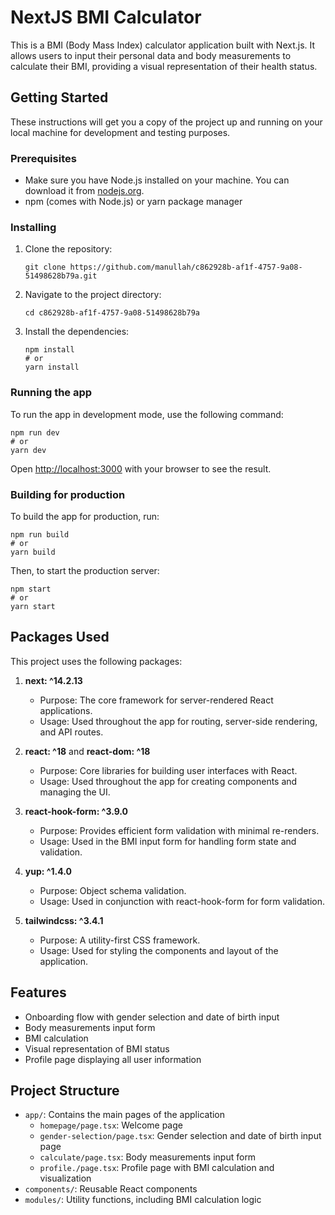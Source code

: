 # NextJS BMI Calculator

This is a BMI (Body Mass Index) calculator application built with Next.js. It allows users to input their personal data and body measurements to calculate their BMI, providing a visual representation of their health status.

## Getting Started

These instructions will get you a copy of the project up and running on your local machine for development and testing purposes.

### Prerequisites

- Make sure you have Node.js installed on your machine. You can download it from [nodejs.org](https://nodejs.org/).
- npm (comes with Node.js) or yarn package manager

### Installing

1. Clone the repository:
   ```
   git clone https://github.com/manullah/c862928b-af1f-4757-9a08-51498628b79a.git
   ```
2. Navigate to the project directory:
   ```
   cd c862928b-af1f-4757-9a08-51498628b79a
   ```
3. Install the dependencies:
   ```
   npm install
   # or
   yarn install
   ```

### Running the app

To run the app in development mode, use the following command:

```
npm run dev
# or
yarn dev
```

Open [http://localhost:3000](http://localhost:3000) with your browser to see the result.

### Building for production

To build the app for production, run:

```
npm run build
# or
yarn build
```

Then, to start the production server:

```
npm start
# or
yarn start
```

## Packages Used

This project uses the following packages:

1. **next: ^14.2.13**

   - Purpose: The core framework for server-rendered React applications.
   - Usage: Used throughout the app for routing, server-side rendering, and API routes.

2. **react: ^18** and **react-dom: ^18**

   - Purpose: Core libraries for building user interfaces with React.
   - Usage: Used throughout the app for creating components and managing the UI.

3. **react-hook-form: ^3.9.0**

   - Purpose: Provides efficient form validation with minimal re-renders.
   - Usage: Used in the BMI input form for handling form state and validation.

4. **yup: ^1.4.0**

   - Purpose: Object schema validation.
   - Usage: Used in conjunction with react-hook-form for form validation.

5. **tailwindcss: ^3.4.1**
   - Purpose: A utility-first CSS framework.
   - Usage: Used for styling the components and layout of the application.

## Features

- Onboarding flow with gender selection and date of birth input
- Body measurements input form
- BMI calculation
- Visual representation of BMI status
- Profile page displaying all user information

## Project Structure

- `app/`: Contains the main pages of the application
  - `homepage/page.tsx`: Welcome page
  - `gender-selection/page.tsx`: Gender selection and date of birth input page
  - `calculate/page.tsx`: Body measurements input form
  - `profile./page.tsx`: Profile page with BMI calculation and visualization
- `components/`: Reusable React components
- `modules/`: Utility functions, including BMI calculation logic

